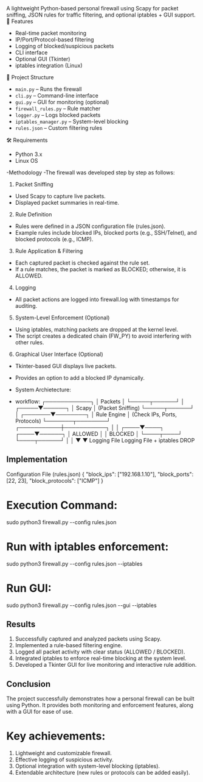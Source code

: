 <HEAD
## personal-firewall
## Personal Firewall using Python

A lightweight Python-based personal firewall using Scapy for packet sniffing, JSON rules for traffic filtering, and optional iptables + GUI support.
🚀 Features
- Real-time packet monitoring
- IP/Port/Protocol-based filtering
- Logging of blocked/suspicious packets
- CLI interface
- Optional GUI (Tkinter)
- iptables integration (Linux)

📁 Project Structure
- `main.py` – Runs the firewall
- `cli.py` – Command-line interface
- `gui.py` – GUI for monitoring (optional)
- `firewall_rules.py` – Rule matcher
- `logger.py` – Logs blocked packets
- `iptables_manager.py` – System-level blocking
- `rules.json` – Custom filtering rules

🛠️ Requirements
- Python 3.x
- Linux OS

-Methodology
-The firewall was developed step by step as follows:

1. Packet Sniffing
- Used Scapy to capture live packets.
- Displayed packet summaries in real-time.
2. Rule Definition
- Rules were defined in a JSON configuration file (rules.json).
- Example rules include blocked IPs, blocked ports (e.g., SSH/Telnet), and blocked protocols (e.g., ICMP).
3. Rule Application & Filtering
- Each captured packet is checked against the rule set.
- If a rule matches, the packet is marked as BLOCKED; otherwise, it is ALLOWED.
4. Logging
- All packet actions are logged into firewall.log with timestamps for auditing.
5. System-Level Enforcement (Optional)
- Using iptables, matching packets are dropped at the kernel level.
- The script creates a dedicated chain (FW_PY) to avoid interfering with other rules.
6. Graphical User Interface (Optional)
- Tkinter-based GUI displays live packets.
- Provides an option to add a blocked IP dynamically.


- System Archietecture:
- workflow:
          ┌────────────┐
          │  Packets   │
          └─────┬──────┘
                │
          ┌─────▼──────┐
          │  Scapy     │   (Packet Sniffing)
          └─────┬──────┘
                │
        ┌───────▼────────┐
        │ Rule Engine     │ (Check IPs, Ports, Protocols)
        └───────┬────────┘
     ┌───────────┼───────────┐
     │                           │
┌────▼────┐                 ┌────▼──────┐
│ ALLOWED │                 │ BLOCKED   │
└────┬────┘                 └────┬──────┘
     │                           │
     ▼                           ▼
 Logging File                Logging File + iptables DROP

## Implementation
Configuration File (rules.json)
{
  "block_ips": ["192.168.1.10"],
  "block_ports": [22, 23],
  "block_protocols": ["ICMP"]
}

# Execution Command:
sudo python3 firewall.py --config rules.json
# Run with iptables enforcement:
sudo python3 firewall.py --config rules.json --iptables
# Run GUI:
sudo python3 firewall.py --config rules.json --gui --iptables

## Results
1. Successfully captured and analyzed packets using Scapy.
2. Implemented a rule-based filtering engine.
3. Logged all packet activity with clear status (ALLOWED / BLOCKED).
4. Integrated iptables to enforce real-time blocking at the system level.
5. Developed a Tkinter GUI for live monitoring and interactive rule addition.

## Conclusion
The project successfully demonstrates how a personal firewall can be built using Python. It provides both monitoring and enforcement features, along with a GUI for ease of use.

# Key achievements:
1. Lightweight and customizable firewall.
2. Effective logging of suspicious activity.
3. Optional integration with system-level blocking (iptables).
4. Extendable architecture (new rules or protocols can be added easily).
